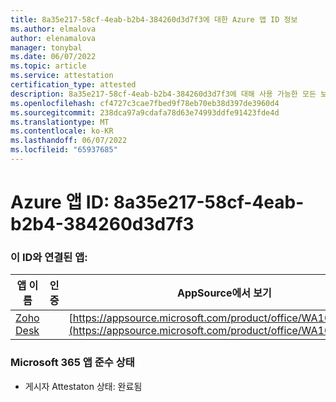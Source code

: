 ```yaml
---
title: 8a35e217-58cf-4eab-b2b4-384260d3d7f3에 대한 Azure 앱 ID 정보
ms.author: elmalova
author: elenamalova
manager: tonybal
ms.date: 06/07/2022
ms.topic: article
ms.service: attestation
certification_type: attested
description: 8a35e217-58cf-4eab-b2b4-384260d3d7f3에 대해 사용 가능한 모든 보안 및 규정 준수 정보입니다.
ms.openlocfilehash: cf4727c3cae7fbed9f78eb70eb38d397de3960d4
ms.sourcegitcommit: 238dca97a9cdafa78d63e74993ddfe91423fde4d
ms.translationtype: MT
ms.contentlocale: ko-KR
ms.lasthandoff: 06/07/2022
ms.locfileid: "65937685"
---
```

# <a name="azure-app-id-8a35e217-58cf-4eab-b2b4-384260d3d7f3"></a>Azure 앱 ID: 8a35e217-58cf-4eab-b2b4-384260d3d7f3


### <a name="apps-associated-with-this-id"></a>이 ID와 연결된 앱:
| **앱 이름** | **인증** | **AppSource에서 보기** |
|--------------|---------------|-----------------------|
| [Zoho Desk](../forward/WA104382044.md) |  | [https://appsource.microsoft.com/product/office/WA104382044](https://appsource.microsoft.com/product/office/WA104382044) |

### <a name="microsoft-365-app-compliance-status"></a>Microsoft 365 앱 준수 상태
- 게시자 Attestaton 상태: 완료됨
